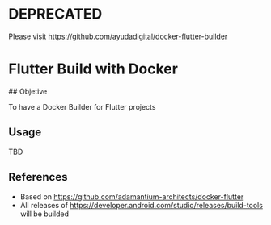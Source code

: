 # DEPRECATED

Please visit https://github.com/ayudadigital/docker-flutter-builder

# Flutter Build with Docker

## Objetive

To have a Docker Builder for Flutter projects

## Usage

TBD

## References

* Based on https://github.com/adamantium-architects/docker-flutter
* All releases of https://developer.android.com/studio/releases/build-tools will be builded
